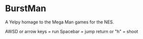 # BurstMan

A Yelpy homage to the Mega Man games for the NES.

AWSD or arrow keys = run
Spacebar = jump
return or "h" = shoot
